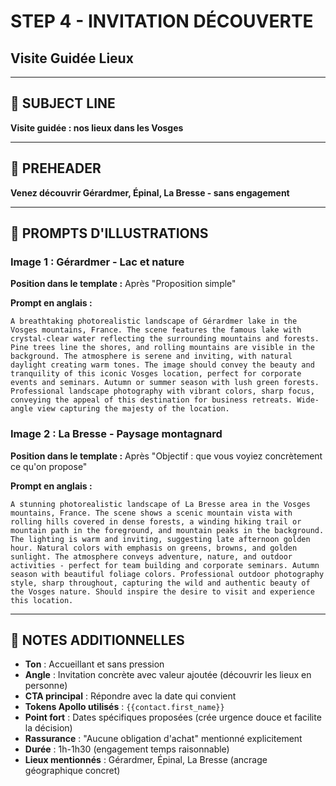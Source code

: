 # STEP 4 - INVITATION DÉCOUVERTE
## Visite Guidée Lieux

---

## 📧 SUBJECT LINE
**Visite guidée : nos lieux dans les Vosges**

---

## 📧 PREHEADER
**Venez découvrir Gérardmer, Épinal, La Bresse - sans engagement**

---

## 🎨 PROMPTS D'ILLUSTRATIONS

### Image 1 : Gérardmer - Lac et nature
**Position dans le template :** Après "Proposition simple"

**Prompt en anglais :**
```
A breathtaking photorealistic landscape of Gérardmer lake in the Vosges mountains, France. The scene features the famous lake with crystal-clear water reflecting the surrounding mountains and forests. Pine trees line the shores, and rolling mountains are visible in the background. The atmosphere is serene and inviting, with natural daylight creating warm tones. The image should convey the beauty and tranquility of this iconic Vosges location, perfect for corporate events and seminars. Autumn or summer season with lush green forests. Professional landscape photography with vibrant colors, sharp focus, conveying the appeal of this destination for business retreats. Wide-angle view capturing the majesty of the location.
```

### Image 2 : La Bresse - Paysage montagnard
**Position dans le template :** Après "Objectif : que vous voyiez concrètement ce qu'on propose"

**Prompt en anglais :**
```
A stunning photorealistic landscape of La Bresse area in the Vosges mountains, France. The scene shows a scenic mountain vista with rolling hills covered in dense forests, a winding hiking trail or mountain path in the foreground, and mountain peaks in the background. The lighting is warm and inviting, suggesting late afternoon golden hour. Natural colors with emphasis on greens, browns, and golden sunlight. The atmosphere conveys adventure, nature, and outdoor activities - perfect for team building and corporate seminars. Autumn season with beautiful foliage colors. Professional outdoor photography style, sharp throughout, capturing the wild and authentic beauty of the Vosges nature. Should inspire the desire to visit and experience this location.
```

---

## 📝 NOTES ADDITIONNELLES
- **Ton** : Accueillant et sans pression
- **Angle** : Invitation concrète avec valeur ajoutée (découvrir les lieux en personne)
- **CTA principal** : Répondre avec la date qui convient
- **Tokens Apollo utilisés** : `{{contact.first_name}}`
- **Point fort** : Dates spécifiques proposées (crée urgence douce et facilite la décision)
- **Rassurance** : "Aucune obligation d'achat" mentionné explicitement
- **Durée** : 1h-1h30 (engagement temps raisonnable)
- **Lieux mentionnés** : Gérardmer, Épinal, La Bresse (ancrage géographique concret)
